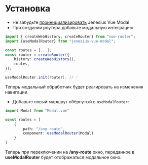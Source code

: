 # Установка

- Не забудьте [проинициализировать](./getting-start) Jenesius Vue Modal
- При создании роутера добавьте модальную интеграцию:
```ts
import { createWebHistory, createRouter} from "vue-router";
import {useModalRouter} from "jenesius-vue-modal";

const routes = [...];
const router = createRouter({
	history: createWebHistory(),
	routes,
});

useModalRouter.init(router); // !
```
Теперь модальный обработчик будет реагировать на изменения навигации.
- Добавьте новый маршрут обёрнутый в `useModalRouter`:
```ts
import Modal from "Modal.vue"

const routes = [
    {
        path: "/any-route",
        component: useModalRouter(Modal)
    }
]
```
Теперь при переключении на **/any-route** окно, переданное в
**useModalRouter** будет отображаться модальное окно.
